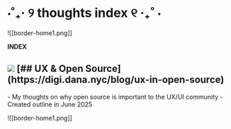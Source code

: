 # ⋅˚₊‧ ୨ thoughts index ୧ ‧₊˚ ⋅

![[border-home1.png]]

**INDEX**
<h2 className="font-semibold flex items-center space-x-2">
	<img src="/_r/-/images/writing.png"/>
	[## UX & Open Source](https://digi.dana.nyc/blog/ux-in-open-source)
</h2>
- My thoughts on why open source is important to the UX/UI community
- Created outline in June 2025

![[border-home1.png]]